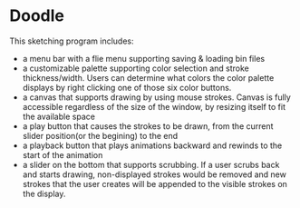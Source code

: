 # Doodle
This sketching program includes:

- a menu bar with a flie menu supporting saving & loading bin files
- a customizable palette supporting color selection and stroke thickness/width. Users can determine what colors the color palette displays by right clicking one of those six color buttons.
- a canvas that supports drawing by using mouse strokes. Canvas is fully accessible regardless of the size of the window, by resizing itself to fit the available space
- a play button that causes the strokes to be drawn, from the current slider position(or the begining) to the end
- a playback button that plays animations backward and rewinds to the start of the animation
- a slider on the bottom that supports scrubbing. If a user scrubs back and starts drawing, non-displayed strokes would be removed and new strokes that the user creates will be appended to the visible strokes on the display.

